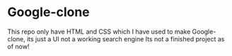 # Google-clone
This repo only have HTML and CSS which I have used to make Google-clone, its just a UI not a working search engine
Its not a finished project as of now!
